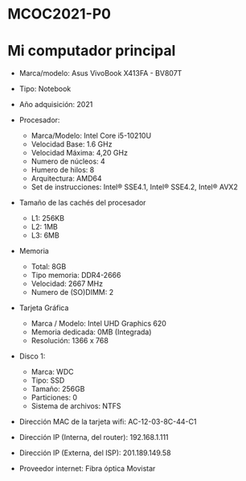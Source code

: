 # MCOC2021-P0

# Mi computador principal 

* Marca/modelo: Asus VivoBook X413FA - BV807T

* Tipo: Notebook

* Año adquisición: 2021

* Procesador:
  * Marca/Modelo: Intel Core i5-10210U
  * Velocidad Base: 1.6 GHz
  * Velocidad Máxima: 4,20 GHz
  * Numero de núcleos: 4 
  * Humero de hilos: 8
  * Arquitectura: AMD64
  * Set de instrucciones: Intel® SSE4.1, Intel® SSE4.2, Intel® AVX2
  
* Tamaño de las cachés del procesador
  * L1: 256KB
  * L2: 1MB
  * L3: 6MB
  
* Memoria 
  * Total: 8GB
  * Tipo memoria: DDR4-2666
  * Velocidad: 2667 MHz
  * Numero de (SO)DIMM: 2
  
* Tarjeta Gráfica
  * Marca / Modelo: Intel UHD Graphics 620
  * Memoria dedicada: 0MB (Integrada)
  * Resolución: 1366 x 768
  
* Disco 1: 
  * Marca: WDC
  * Tipo: SSD
  * Tamaño: 256GB
  * Particiones: 0
  * Sistema de archivos: NTFS
  
* Dirección MAC de la tarjeta wifi: AC-12-03-8C-44-C1

* Dirección IP (Interna, del router): 192.168.1.111

* Dirección IP (Externa, del ISP): 201.189.149.58

* Proveedor internet: Fibra óptica Movistar





